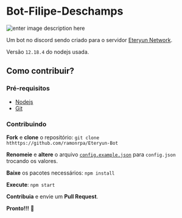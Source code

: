# Bot-Filipe-Deschamps

![enter image description here](https://media.discordapp.net/attachments/775252454496403476/775252678532005888/E_icon_-_PNG.png?width=200&height=200)

Um bot no discord sendo criado para o servidor [Eteryun Network](https://eteryun.com).

Versão `12.18.4` do nodejs usada.

## Como contribuir?

### Pré-requisitos

- [Nodejs](https://nodejs.org/en/)
- [Git](https://git-scm.com/)

### Contribuindo

**Fork** e **clone** o repositório: `git clone hthttps://github.com/ramonrpa/Eteryun-Bot`

**Renomeie** e **altere** o arquivo [`config.example.json`](https://github.com/ramonrpa/Eteryun-Bot/blob/master/config.example.json "config.example.json") para `config.json` trocando os valores.

**Baixe** os pacotes necessários: `npm install`

**Execute**: `npm start`

**Contribuia** e envie um **Pull Request**.

**Pronto!!!** 🎉
